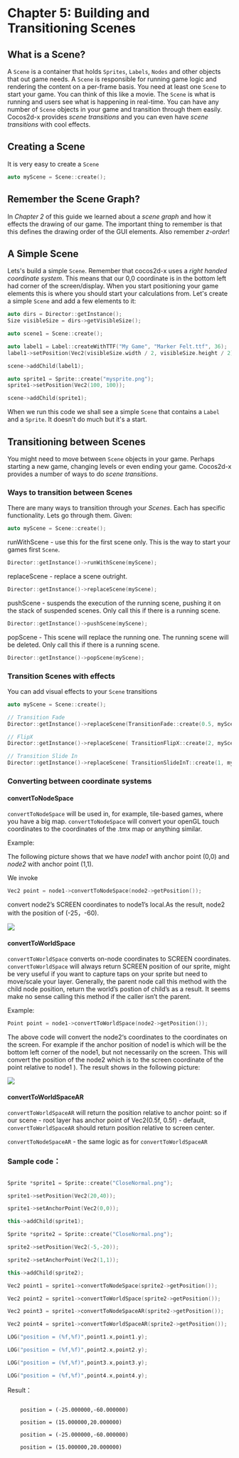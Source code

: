 # Chapter 5: Building and Transitioning Scenes

## What is a Scene?
A `Scene` is a container that holds `Sprites`, `Labels`, `Nodes` and other
objects that out game needs. A `Scene` is responsible for running game logic and
rendering the content on a per-frame basis. You need at least one `Scene` to start
your game. You can think of this like a movie. The `Scene` is what is running and
users see what is happening in real-time. You can have any number of `Scene` objects
in your game and transition through them easily. Cocos2d-x provides _scene transitions_
and you can even have _scene transitions_ with cool effects.

## Creating a Scene
It is very easy to create a `Scene`
```cpp
auto myScene = Scene::create();
```
## Remember the Scene Graph?
In _Chapter 2_  of this guide we learned about a _scene graph_ and how it effects
the drawing of our game. The important thing to remember is that this defines
the drawing order of the GUI elements. Also remember _z-order_!

## A Simple Scene
Lets's build a simple `Scene`. Remember that cocos2d-x uses a _right handed
coordinate system_. This means that our 0,0 coordinate is in the bottom left had
corner of the screen/display. When you start positioning your game elements this
is where you should start your calculations from. Let's create a simple `Scene`
and add a few elements to it:
```cpp
auto dirs = Director::getInstance();
Size visibleSize = dirs->getVisibleSize();

auto scene1 = Scene::create();

auto label1 = Label::createWithTTF("My Game", "Marker Felt.ttf", 36);
label1->setPosition(Vec2(visibleSize.width / 2, visibleSize.height / 2));

scene->addChild(label1);

auto sprite1 = Sprite::create("mysprite.png");
sprite1->setPosition(Vec2(100, 100));

scene->addChild(sprite1);
```
When we run this code we shall see a simple `Scene` that contains a `Label` and
a `Sprite`. It doesn't do much but it's a start.

## Transitioning between Scenes
You might need to move between `Scene` objects in your game. Perhaps starting a
new game, changing levels or even ending your game. Cocos2d-x provides a number
of ways to do _scene transitions_.

### Ways to transition between Scenes
There are many ways to transition through your _Scenes_. Each has specific
functionality. Lets go through them. Given:
```cpp
auto myScene = Scene::create();
```
runWithScene - use this for the first scene only. This is the way to start your
games first `Scene`.
```cpp
Director::getInstance()->runWithScene(myScene);
```
replaceScene - replace a scene outright.
```cpp
Director::getInstance()->replaceScene(myScene);
```
pushScene - suspends the execution of the running scene, pushing it on the stack
of suspended scenes. Only call this if there is a running scene.
```cpp
Director::getInstance()->pushScene(myScene);
```

popScene - This scene will replace the running one. The running scene will be
deleted. Only call this if there is a running scene.
```cpp
Director::getInstance()->popScene(myScene);
```

### Transition Scenes with effects
You can add visual effects to your `Scene` transitions
```cpp
auto myScene = Scene::create();

// Transition Fade
Director::getInstance()->replaceScene(TransitionFade::create(0.5, myScene, Color3B(0,255,255)));

// FlipX
Director::getInstance()->replaceScene( TransitionFlipX::create(2, myScene));

// Transition Slide In
Director::getInstance()->replaceScene( TransitionSlideInT::create(1, myScene) );
```










### Converting between coordinate systems

#### convertToNodeSpace

`convertToNodeSpace` will be used in, for example, tile-based games, where you
have a big map. `convertToNodeSpace` will convert your openGL touch coordinates
to the coordinates of the .tmx map or anything similar.

Example:

The following picture shows that we have _node1_ with anchor point (0,0) and _node2_
with anchor point (1,1).

We invoke

```cpp
Vec2 point = node1->convertToNodeSpace(node2->getPosition());
```

 convert node2’s SCREEN coordinates to node1’s local.As the result, node2 with the position of (-25，-60).

![](5/5_10.jpg)

#### convertToWorldSpace

`convertToWorldSpace` converts on-node coordinates to SCREEN coordinates. `convertToWorldSpace` will always return SCREEN position of our sprite, might be very useful if you want to capture taps on your sprite but need to move/scale your layer.
Generally, the parent node call this method with the child node position, return the world’s postion of child’s as a result. It seems make no sense calling this method if the caller isn’t the parent.

Example:

```cpp
Point point = node1->convertToWorldSpace(node2->getPosition());
```

The above code will convert the node2‘s coordinates to the coordinates on the
screen. For example if the anchor position of node1 is which will be the bottom
left corner of the node1, but not necessarily on the screen. This will convert
the position of the node2 which is to the screen coordinate of the point relative
to node1 ). The result shows in the following picture:

![](5/5_11.jpg)

#### convertToWorldSpaceAR

`convertToWorldSpaceAR` will return the position relative to anchor point: so if
our scene - root layer has anchor point of Vec2(0.5f, 0.5f) - default,
`convertToWorldSpaceAR` should return position relative to screen center.

`convertToNodeSpaceAR` - the same logic as for `convertToWorldSpaceAR`

### Sample code：

```cpp

Sprite *sprite1 = Sprite::create("CloseNormal.png");

sprite1->setPosition(Vec2(20,40));

sprite1->setAnchorPoint(Vec2(0,0));

this->addChild(sprite1);

Sprite *sprite2 = Sprite::create("CloseNormal.png");

sprite2->setPosition(Vec2(-5,-20));

sprite2->setAnchorPoint(Vec2(1,1));

this->addChild(sprite2);

Vec2 point1 = sprite1->convertToNodeSpace(sprite2->getPosition());

Vec2 point2 = sprite1->convertToWorldSpace(sprite2->getPosition());

Vec2 point3 = sprite1->convertToNodeSpaceAR(sprite2->getPosition());

Vec2 point4 = sprite1->convertToWorldSpaceAR(sprite2->getPosition());

LOG("position = (%f,%f)",point1.x,point1.y);

LOG("position = (%f,%f)",point2.x,point2.y);

LOG("position = (%f,%f)",point3.x,point3.y);

LOG("position = (%f,%f)",point4.x,point4.y);

```

Result：

```

    position = (-25.000000,-60.000000)

    position = (15.000000,20.000000)

    position = (-25.000000,-60.000000)

    position = (15.000000,20.000000)

```
